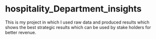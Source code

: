 # hospitality_Department_insights
This is my project in which I used raw data and produced results which shows the best strategic results which can be used by stake holders for better revenue. 
